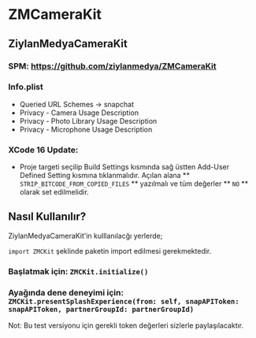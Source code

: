 # ZMCameraKit

## ZiylanMedyaCameraKit

### SPM: https://github.com/ziylanmedya/ZMCameraKit

### Info.plist
  - Queried URL Schemes -> snapchat
  - Privacy - Camera Usage Description
  - Privacy - Photo Library Usage Description
  - Privacy - Microphone Usage Description

### XCode 16 Update:
- Proje targeti seçilip Build Settings kısmında sağ üstten Add-User Defined Setting kısmına tıklanmalıdır. Açılan alana ** `STRIP_BITCODE_FROM_COPIED_FILES` ** yazılmalı ve tüm değerler ** `NO` ** olarak set edilmelidir.

## Nasıl Kullanılır?

ZiylanMedyaCameraKit'in kulllanılacğı yerlerde;

`import ZMCKit` şeklinde paketin import edilmesi gerekmektedir.

### Başlatmak için: `ZMCKit.initialize()`
### Ayağında dene deneyimi için: `ZMCKit.presentSplashExperience(from: self, snapAPIToken: snapAPIToken, partnerGroupId: partnerGroupId)`
Not: Bu test versiyonu için gerekli token değerleri sizlerle paylaşılacaktır.
